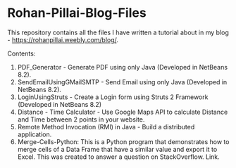 # Rohan-Pillai-Blog-Files
This repository contains all the files I have written a tutorial about in my blog - https://rohanpillai.weebly.com/blog/.

Contents:
1) PDF_Generator - Generate PDF using only Java (Developed in NetBeans 8.2).
2) SendEmailUsingGMailSMTP - Send Email using only Java (Developed in NetBeans 8.2).
3) LoginUsingStruts - Create a Login form using Struts 2 Framework (Developed in NetBeans 8.2)
4) Distance - Time Calculator - Use Google Maps API to calculate Distance and Time between 2 points in your website.
5) Remote Method Invocation (RMI) in Java - Build a distributed application.
6) Merge-Cells-Python: This is a Python program that demonstrates how to merge cells of a Data Frame that have a similar value and export it to Excel. This was created to answer a question on StackOverflow. Link.
